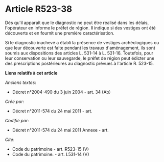 # Article R523-38

Dès qu'il apparaît que le diagnostic ne peut être réalisé dans les délais, l'opérateur en informe le préfet de région. Il
indique si des vestiges ont été découverts et en fournit une première caractérisation. 

Si le diagnostic inachevé a établi la présence de vestiges archéologiques ou que leur découverte est faite pendant les
travaux d'aménagement, ils sont soumis aux dispositions des articles L. 531-14 à L. 531-16. Toutefois, pour leur conservation
ou leur sauvegarde, le préfet de région peut édicter une des prescriptions postérieures au diagnostic prévues à l'article R.
523-15.

**Liens relatifs à cet article**

_Anciens textes_:

  - Décret n°2004-490 du 3 juin 2004 - art. 34 (Ab)

_Créé par_:

  - Décret n°2011-574 du 24 mai 2011  - art.

_Codifié par_:

  - Décret n°2011-574 du 24 mai 2011 Annexe - art.

_Cite_:

  - Code du patrimoine - art. R523-15 (V)
  - Code du patrimoine. - art. L531-14 (V)
